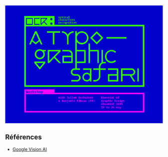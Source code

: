 ![OCR](Visuels/Visuel_OCR_EN_BAT.png)

## Références
* [Google Vision AI](https://cloud.google.com/vision/)


